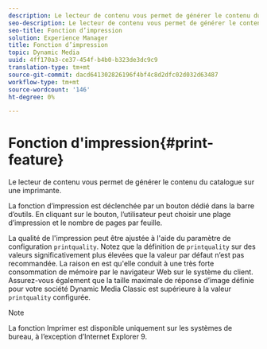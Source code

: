 ```yaml
---
description: Le lecteur de contenu vous permet de générer le contenu du catalogue sur une imprimante.
seo-description: Le lecteur de contenu vous permet de générer le contenu du catalogue sur une imprimante.
seo-title: Fonction d’impression
solution: Experience Manager
title: Fonction d’impression
topic: Dynamic Media
uuid: 4ff170a3-ce37-454f-b4b0-b323de3dc9c9
translation-type: tm+mt
source-git-commit: dacd641302826196f4bf4c8d2dfc02d032d63487
workflow-type: tm+mt
source-wordcount: '146'
ht-degree: 0%

---
```



# Fonction d&#39;impression{#print-feature}

Le lecteur de contenu vous permet de générer le contenu du catalogue sur une imprimante.

La fonction d’impression est déclenchée par un bouton dédié dans la barre d’outils. En cliquant sur le bouton, l’utilisateur peut choisir une plage d’impression et le nombre de pages par feuille.

La qualité de l&#39;impression peut être ajustée à l&#39;aide du paramètre de configuration `printquality`. Notez que la définition de `printquality` sur des valeurs significativement plus élevées que la valeur par défaut n’est pas recommandée. La raison en est qu&#39;elle conduit à une très forte consommation de mémoire par le navigateur Web sur le système du client. Assurez-vous également que la taille maximale de réponse d’image définie pour votre société Dynamic Media Classic est supérieure à la valeur `printquality` configurée.

>[!NOTE]
>
>La fonction Imprimer est disponible uniquement sur les systèmes de bureau, à l’exception d’Internet Explorer 9.

